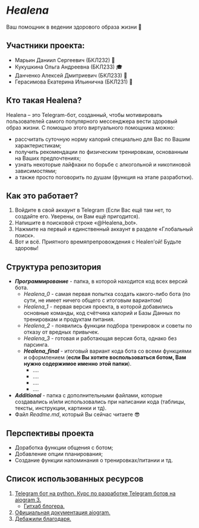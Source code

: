 # ***Healena***
Ваш помощник в ведении здорового образа жизни :gift_heart:
## Участники проекта:
+ Марьин Даниил Сергеевич (БКЛ232) :pizza:
+ Кукушкина Ольга Андреевна (БКЛ233) :mortar_board:
+	Данченко Алексей Дмитриевич (БКЛ233) :dragon:
+	Герасимова Екатерина Ильинична (БКЛ231) :nail_care:
## Кто такая Healena?
Healena – это Telegram-бот, созданный, чтобы мотивировать пользователей самого популярного мессенджера вести здоровый образ жизни. С помощью этого виртуального помощника можно: 
- рассчитать суточную норму калорий специально для Вас по Вашим характеристикам; 
-	получить рекомендации по физическим тренировкам, основанным на Ваших предпочтениях;
-	узнать некоторые лайфхаки по борьбе с алкогольной и никотиновой зависимостями;
-	а также просто поговорить по душам (функция на этапе разработки).
## Как это работает?
1. Войдите в свой аккаунт в Telegram (Если Вас ещё там нет, то создайте его. Уверены, он Вам ещё пригодится).
2. Напишите в поисковой строке «@Healena_bot».
3. Нажмите на первый и единственный аккаунт в разделе «Глобальный поиск».
4. Вот и всё. Приятного времяпрепровождения с Healen’ой! Будьте здоровы!
## Структура репозитория
+ ***Программирование*** - папка, в которой находится код всех версий бота.
  - _Healena_0_ - самая первая попытка создать какого-либо бота (по сути, не имеет ничего общего с итоговым вариантом)
  - _Healena_1_ - первая версия проекта, в которой добавились основные команды, код счётчика калорий и Базы Данных по тренировкам и продуктам питания.
  - _Healena_2_ - появились функции подбора тренировок и советы по отказу от вредных привычек.
  - _Healena_3_ - готовая и работающая версия бота, однако без парсинга.
  - ***Healena_final*** - итоговый вариант кода бота со всеми функциями и оформлением (**если Вы хотите воспользоваться ботом, Вам нужно содержимое именно этой папки**).
    * ....
    * ....
    * ....
    * ....
+ ***Additional*** - папка с дополнительными файлами, которые создавались и/или использовались при написании кода (таблицы, тексты, инструкции, картинки и тд).
+ Файл _Readme.md_, который Вы сейчас читаете :sunglasses:
## Перспективы проекта
- Доработка функции общения с ботом;
- Добавление опции планирования;
- Создание функции напоминания о тренировках/питании и тд.
## Список использованных ресурсов
1. [Telegram бот на python. Курс по разработке Telegram ботов на aiogram 3.](https://www.youtube.com/playlist?list=PLNi5HdK6QEmWLtb8gh8pwcFUJCAabqZh_)
   - [Гитхаб блогера.](https://github.com/PythonHubStudio/aiogram-3-course-telegram-bot)
2. [Официальная документация  aiogram.](https://docs.aiogram.dev/en/dev-3.x/index.html)
3. [Дебажили благодаря.](https://stackoverflow.com/)


